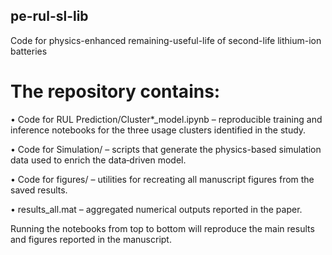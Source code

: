 ## pe-rul-sl-lib
Code for physics-enhanced remaining-useful-life of second-life lithium-ion batteries

# The repository contains:

• Code for RUL Prediction/Cluster*_model.ipynb – reproducible training and inference notebooks for the three usage clusters identified in the study.

• Code for Simulation/ – scripts that generate the physics-based simulation data used to enrich the data‐driven model.

• Code for figures/ – utilities for recreating all manuscript figures from the saved results.

• results_all.mat – aggregated numerical outputs reported in the paper.

Running the notebooks from top to bottom will reproduce the main results and figures reported in the manuscript.
